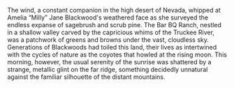 The wind, a constant companion in the high desert of Nevada, whipped at Amelia “Milly” Jane Blackwood's weathered face as she surveyed the endless expanse of sagebrush and scrub pine. The Bar BQ Ranch, nestled in a shallow valley carved by the capricious whims of the Truckee River, was a patchwork of greens and browns under the vast, cloudless sky.  Generations of Blackwoods had toiled this land, their lives as intertwined with the cycles of nature as the coyotes that howled at the rising moon.  This morning, however, the usual serenity of the sunrise was shattered by a strange, metallic glint on the far ridge, something decidedly unnatural against the familiar silhouette of the distant mountains.
